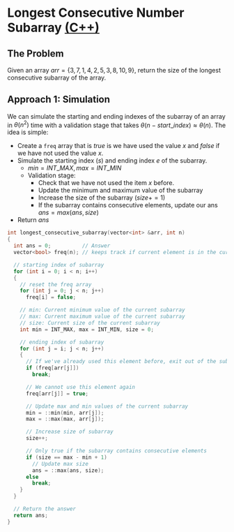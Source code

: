 # Longest Consecutive Number Subarray [(C++)](./lcsa.cpp)

## The Problem

Given an array $arr = \{ 3, 7, 1, 4, 2, 5, 3, 8, 10, 9 \}$, return the size of the longest consecutive subarray of the array.

## Approach 1: Simulation

We can simulate the starting and ending indexes of the subarray of an array in $\theta(n^2)$ time with a validation stage that takes $\theta(n - start\_index) \approx \theta(n)$. The idea is simple:

- Create a `freq` array that is $true$ is we have used the value $x$ and $false$ if we have not used the value $x$.
- Simulate the starting index ($s$) and ending index $e$ of the subarray.
  - $min = INT\_MAX, max = INT\_MIN$
  - Validation stage:
    - Check that we have not used the item $x$ before.
    - Update the minimum and maximum value of the subarray
    - Increase the size of the subarray ($size += 1$)
    - If the subarray contains consecutive elements, update our ans $ans = max(ans, size)$
- Return $ans$

```cpp
int longest_consecutive_subarray(vector<int> &arr, int n)
{
  int ans = 0;          // Answer
  vector<bool> freq(n); // keeps track if current element is in the current subarray

  // starting index of subarray
  for (int i = 0; i < n; i++)
  {
    // reset the freq array
    for (int j = 0; j < n; j++)
      freq[i] = false;

    // min: Current minimum value of the current subarray
    // max: Current maximum value of the current subarray
    // size: Current size of the current subarray
    int min = INT_MAX, max = INT_MIN, size = 0;

    // ending index of subarray
    for (int j = i; j < n; j++)
    {
      // If we've already used this element before, exit out of the subarray building loop
      if (freq[arr[j]])
        break;

      // We cannot use this element again
      freq[arr[j]] = true;

      // Update max and min values of the current subarray
      min = ::min(min, arr[j]);
      max = ::max(max, arr[j]);

      // Increase size of subarray
      size++;

      // Only true if the subarray contains consecutive elements
      if (size == max - min + 1)
        // Update max size
        ans = ::max(ans, size);
      else
        break;
    }
  }

  // Return the answer
  return ans;
}
```

